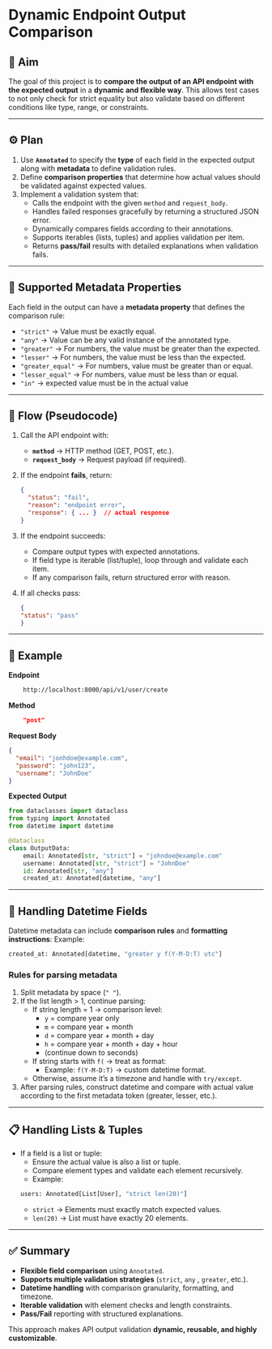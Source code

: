 # Dynamic Endpoint Output Comparison

## 📌 Aim
The goal of this project is to **compare the output of an API endpoint with the expected output** in a **dynamic and flexible way**. This allows test cases to not only check for strict equality but also validate based on different conditions like type, range, or constraints.

---

## ⚙️ Plan

1. Use **`Annotated`** to specify the **type** of each field in the expected output along with **metadata** to define validation rules.
2. Define **comparison properties** that determine how actual values should be validated against expected values.
3. Implement a validation system that:
   - Calls the endpoint with the given `method` and `request_body`.
   - Handles failed responses gracefully by returning a structured JSON error.
   - Dynamically compares fields according to their annotations.
   - Supports iterables (lists, tuples) and applies validation per item.
   - Returns **pass/fail** results with detailed explanations when validation fails.

---

## 📑 Supported Metadata Properties

Each field in the output can have a **metadata property** that defines the comparison rule:

- `"strict"` → Value must be exactly equal.
- `"any"` → Value can be any valid instance of the annotated type.
- `"greater"` → For numbers, the value must be greater than the expected.
- `"lesser"` → For numbers, the value must be less than the expected.
- `"greater_equal"` → For numbers, value must be greater than or equal.
- `"lesser_equal"` → For numbers, value must be less than or equal.
- `"in"` -> expected value must be in the actual value

---

## 🔄 Flow (Pseudocode)

1. Call the API endpoint with:
   - **`method`** → HTTP method (GET, POST, etc.).
   - **`request_body`** → Request payload (if required).
2. If the endpoint **fails**, return:
   ```json
   {
     "status": "fail",
     "reason": "endpoint error",
     "response": { ... }  // actual response
   }
    ```

3. If the endpoint succeeds:
   - Compare output types with expected annotations.
   - If field type is iterable (list/tuple), loop through and validate each item.
   - If any comparison fails, return structured error with reason.

4. If all checks pass:
    ```json
    {
    "status": "pass"
    }
    ```

---  
##  📝 Example

**Endpoint**
```bash
    http://localhost:8000/api/v1/user/create
```

**Method**
```json
    "post"
```

**Request Body**
```json
{
  "email": "jonhdoe@example.com",
  "password": "john123",
  "username": "JohnDoe"
}
```

**Expected Output**
```python
from dataclasses import dataclass
from typing import Annotated
from datetime import datetime

@dataclass
class OutputData:
    email: Annotated[str, "strict"] = "johndoe@example.com"
    username: Annotated[str, "strict"] = "JohnDoe"
    id: Annotated[str, "any"]
    created_at: Annotated[datetime, "any"]
```
---

## 📅 Handling Datetime Fields
Datetime metadata can include **comparison rules** and **formatting instructions**:
Example:
```python
created_at: Annotated[datetime, "greater y f(Y-M-D:T) utc"]
```
### Rules for parsing metadata
1. Split metadata by space (`" "`).
2. If the list length > 1, continue parsing:
    - If string length = 1 → comparison level:
        - `y` = compare year only
        - `m` = compare year + month
        - `d` = compare year + month + day
        - `h` = compare year + month + day + hour
        - (continue down to seconds)
    - If string starts with `f(` → treat as format:
        - Example: `f(Y-M-D:T)` → custom datetime format.
    - Otherwise, assume it’s a timezone and handle with `try/except`.
3. After parsing rules, construct datetime and compare with actual value according to the first metadata token (greater, lesser, etc.).

---
## 📋 Handling Lists & Tuples
- If a field is a list or tuple:
    - Ensure the actual value is also a list or tuple.
    - Compare element types and validate each element recursively.
    - Example:
    ```python
    users: Annotated[List[User], "strict len(20)"]
    ```
    - `strict` → Elements must exactly match expected values.
    - `len(20)` → List must have exactly 20 elements.

---

## ✅ Summary
- **Flexible field comparison** using `Annotated`.
- **Supports multiple validation strategies** (`strict`, `any` , `greater`, etc.).
- **Datetime handling** with comparison granularity, formatting, and timezone.
- **Iterable validation** with element checks and length constraints.
- **Pass/Fail** reporting with structured explanations.

This approach makes API output validation **dynamic, reusable, and highly customizable**.